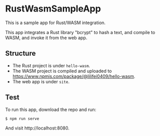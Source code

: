 # RustWasmSampleApp

This is a sample app for Rust/WASM integration.

This app integrates a Rust library "bcrypt" to hash a text, and compile to WASM, and invoke it from the web app.

## Structure

* The Rust project is under `hello-wasm`.
* The WASM project is compiled and uploaded to https://www.npmjs.com/package/@lilifei0409/hello-wasm.
* The web app is under `site`.

## Test

To run this app, download the repo and run:

```shell
$ npm run serve
```

And visit http://localhost:8080.
